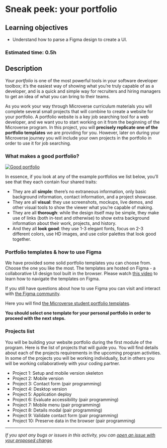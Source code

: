 # Sneak peek: your portfolio

## Learning objectives
- Understand how to parse a Figma design to create a UI.

### Estimated time: 0.5h

## Description

*Your portfolio* is one of the most powerful tools in your software developer toolbox; it’s the easiest way of showing what you’re truly capable of as a developer, and is a quick and simple way for recruiters and hiring managers to get an idea of what you can bring to their teams.

As you work your way through Microverse curriculum materials you will complete several small projects that will combine to create a website for your portfolio. A portfolio website is a key job searching tool for a web developer, and we want you to start working on it from the beginning of the Microverse program. In this project, you will **precisely replicate one of the portfolio templates** we are providing for you. However, later on during your Microverse journey you will include your own projects in the portfolio in order to use it for job searching.

### What makes a good portfolio?

[![Good portfolio](https://img.youtube.com/vi/3-N6O7DVrbc/0.jpg)](https://www.youtube.com/watch?v=3-N6O7DVrbc)

In essence, if you look at any of the example portfolios we list below, you’ll see that they each contain four shared traits:
- They are all **simple**: there’s no extraneous information, only basic background information, contact information, and a project showcase. 
- They are all **visual**: they use screenshots, mockups, live demos, and other visual tools to show the viewer what you’re capable of making. 
- They are all **thorough**: while the design itself may be simple, they make use of links (both in-text and otherwise) to show extra background information about their work, projects, and history. 
- And they all **look good**: they use 1-3 elegant fonts, focus on 2-3 different colors, use HD images, and use color palettes that look good together.

### Portfolio templates & how to use Figma

We have provided some solid portfolio templates you can choose from. Choose the one you like the most. The templates are hosted on Figma - a collaborative UI design tool built in the browser. Please watch [this video](https://www.loom.com/embed/167236d17f104fc18298c5c9888354c9) to learn how to navigate the templates on Figma.

If you still have questions about how to use Figma you can visit and interact with [the Figma community](https://forum.figma.com/).

Here you will find [the Microverse student portfolio templates](https://www.figma.com/file/l7SqJ3ZfkAKih9sFxvWSR4/Microverse-Student-Project-1?node-id=0%3A1).

**You should select one template for your personal portfolio in order to proceed with the next steps.**

### Projects list

You will be building your website portfolio during the first module of the program. Here is the list of projects that will guide you. You will find details about each of the projects requirements in the upcoming program activities. In some of the projects you will be working individually, but in others you will be working collaboratively with your coding partner.
- Project 1: Setup and mobile version skeleton
- Project 2: Mobile version
- Project 3: Contact form (pair programming)
- Project 4: Desktop version
- Project 5: Application deploy
- Project 6: Evaluate accessibility (pair programming)
- Project 7: Mobile menu (pair programming)
- Project 8: Details modal (pair programming)
- Project 9: Validate contact form (pair programming)
- Project 10: Preserve data in the browser (pair programming)

------

_If you spot any bugs or issues in this activity, you can [open an issue with your proposed change](https://github.com/microverseinc/curriculum-transversal-skills/blob/main/git-github/articles/open_issue.md)._